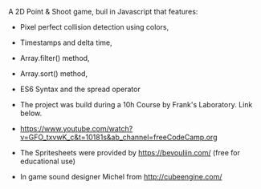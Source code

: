 A 2D Point & Shoot game, buil in Javascript that features: 
- Pixel perfect collision detection using colors,
- Timestamps and delta time,
- Array.filter() method,
- Array.sort() method,
- ES6 Syntax and the spread operator

- The project was build during a 10h Course by Frank's Laboratory. Link below.
- https://www.youtube.com/watch?v=GFO_txvwK_c&t=10181s&ab_channel=freeCodeCamp.org
- The Spritesheets were provided by https://bevouliin.com/ (free for educational use)
- In game sound designer Michel from http://cubeengine.com/
